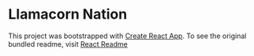 # Llamacorn Nation
This project was bootstrapped with [Create React App](https://github.com/facebook/create-react-app). To see the original bundled readme, visit [React Readme](https://github.com/noltron000/llamacorn-nation/blob/master/FORKED.md)

##

